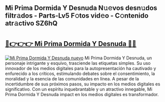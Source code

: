 ## Mi Prima Dormida Y Desnuda N𝚞𝚎vos desn𝚞dos filtr𝚊dos - Parts-Lv5 F𝚘tos vid𝚎o - C𝚘ntenido atr𝚊ctivo SZ6hQ

# <h2><a href="http://mbazhp.tromn.icu/?c=Mi+Prima+Dormida+Y+Desnuda">🔗👉👉👉 Mi Prima Dormida Y Desnuda 🔗🔗</a></h2>

[![Mi Prima Dormida Y Desnuda nuevo](https://i.imgur.com/pEAQMta.gif)](http://mbazhp.tromn.icu/?c=Mi+Prima+Dormida+Y+Desnuda)
Mi Prima Dormida Y Desnuda, un personaje intrigante y esquivo, trasciende las etiquetas simples. Su uso innovador de los medios digitales para la autopresentación ha cautivado y enfurecido a los críticos, estimulando debates sobre el consentimiento, la moralidad y la esencia de las comunidades en línea. A pesar de la incertidumbre de sus próximos pasos, su impacto en los medios digitales es significativo. Con un espíritu inquebrantable y un atractivo innegable, Mi Prima Dormida Y Desnuda impact en los medios digitales es transformador.

